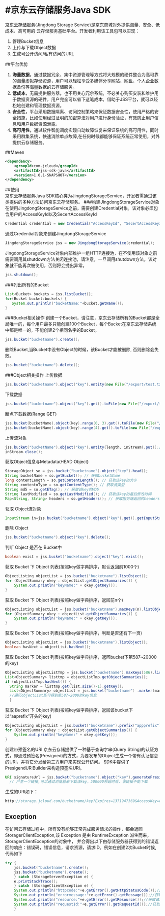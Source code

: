 #京东云存储服务Java SDK
============
  [京东云存储服务](http://www.jcloud.com/)(Jingdong Storage Service)是京东商城对外提供海量、安全、低成本、高可用的
  云存储服务基础平台。开发者利用该工具包可以实现：
  1. 管理Bucket信息
  2. 上传与下载Object数据
  3. 生成可公开访问/私有访问的URL
  
##平台优势
  1.  <b>海量数据</b>，通过数据冗余、集中资源管理等方式将大规模的硬件整合为高可靠的海量虚拟存储资源，用户可以轻松享受多媒体分享网站、网盘、个人企业数据备份等海量数据的云存储服务。
  2.  <b>低成本</b>，无需提供服务器，也不用关心冗余系统，不必关心购买安装和维护用于数据资源的硬件，用户完全可以省下这笔成本，借助于JSS平台，就可以轻松地创建和管理数据资源。
  3.  <b>安全性</b>，平台采用数据隔离、访问控制策略来保证数据安全性，使用严格的安全措施，比如使用经过证明的加密算法对用户进行身份验证，有效防止用户信息和用户数据资源泄露。
  4.  <b>高可用性</b>，通过软件智能调度实现自动故障恢复来保证系统的高可用性，同时采用群集系统，快速消除单点故障,在任何时候都能够保证系统正常使用，对外提供云存储服务。

##Maven

```xml
<dependency>
	<groupId>com.jcloud</groupId>
	<artifactId>jss-sdk-java</artifactId>
	<version>1.0.1-SNAPSHOT</version>
</dependency>
```
##使用  
  京东云存储服务Java SDK核心类为JingdongStorageService，开发者需通过该类提供的多种方法访问京东云存储服务。
###构建JingdongStorageService对象
  在使用JingdongStorageService之前，需要创建Credential对象，该对象必须包含用户的AccessKeyId以及SecertAccessKeyId
```java
Credential credential = new Credential("AccessKeyId", "SecertAccessKeyId");
```
  通过Credential对象来创建JingdongStorageService
```java
JingdongStorageService jss = new JingdongStorageService(credential);
```
JingdongStorageService对象内部维护一组HTTP连接池，在不使用该对象之前需要调用其shutdown方法关闭连接池，请注意，一旦调用shutdown方法，该对象就不能再次被使用，否则将会抛出异常。
```java
jss.shutdown();
```
###列出所有的Bucket
```java
List<Bucket> buckets = jss.listBucket();
for(Bucket bucket:buckets) {
   System.out.println("bucketName:"+bucket.getName());
}
```
###Bucket相关操作
创建一个Bucket，请注意，京东云存储所有的Bucket都是全局唯一的，每个用户最多只能创建100个Bucket，每个Bucket在京东云存储系统中都是唯一的，不能创建2个相同名字的Bucket。
```java
jss.bucket("bucketname").create();
```
删除Bucket,当Bucket中没有Object的时候，该Bucket才能被删除, 否则删除会失败。
```java
jss.bucket("bucketname").delete();
```
###Object相关操作
上传数据
```java
jss.bucket("bucketname").object("key").entity(new File("/export/test.txt")).put();
```

下载数据
```java
jss.bucket("bucketname").object("key").get().toFile(new File("/export/test.txt"));
```
断点下载数据(Range GET)
```java
jss.bucket(bucketName).object(key).range(0, 3).get().toFile(new File("/export/test.key"));
jss.bucket(bucketName).object(key).range(4).get().toFile(new File("/export/test.key"),true);//追加写入/export/test/key文件
```
上传流对象
```java
jss.bucket("bucketName").object("key").entity(length, inStream).put();//必须指定流的长度,并且流不为空,length为流所在的文件大小
inStream.close();
```
获取Object信息与Metadata(HEAD Object)
```java
StorageObject so = jss.bucket("bucketname").object("key").head();
String bucketName = so.getBucket(); // 获取bucketName
long contentLength = so.getContentLength(); // 获取该key的大小
String contentoType = so.getContentType(); // 获取流类型
String md5 = so.getETag(); // 获取该key的MD5
String lastModified = so.getLastModified(); // 获取该key的最后修改时间  
Map<String, String> headers = so.getHeaders(); // 获取服务端返回的headers
```
获取 Object流对象
```java
InputStream in=jss.bucket("bucketname").object("key").get().getInputStream();//使用完成后，流需要手动关闭
```
删除 Object
```java
jss.bucket("bucketname").object("key").delete();
```
判断 Object 是否在 Bucket中
```java
boolean exist = jss.bucket("bucketname").object("key").exist();
```
获取 Bucket 下 Object 列表(按照key做字典排序，默认返回前1000个)
```java
ObjectListing objectList = jss.bucket("bucketname").listObject();
for (ObjectSummary okey : objectList.getObjectSummaries()) {
    System.out.println("keyName:" + okey.getKey());
}
```
获取 Bucket 下 Object 列表(按照key做字典排序，返回前n个)
```java
ObjectListing objectList = jss.bucket("bucketname").maxKeys(n).listObject();
for (ObjectSummary okey : objectList.getObjectSummaries()) {
    System.out.println("keyName:" + okey.getKey());
}
```
获取 Bucket 下 Object 列表(按照key做字典排序，判断是否还有下一页)
```java
ObjectListing objectList = jss.bucket("bucketname").listObject();
boolean hasNext = objectList.hasNext();
```
获取 Bucket 下 Object 列表(按照key做字典排序，返回bucket下第587~20000的key)
```java
ObjectListing objectListTmp = jss.bucket("bucketname").maxKeys(586).listObject();
List<ObjectSummary> listtmp = objectListTmp.getObjectSummaries();
if (objectListTmp.hasNext()) {
  String marker = listtmp.get(list.size()-1).getKey();
  List<ObjectSummary> objectList = jss.bucket("bucketname") .marker(marker).maxKeys(2000 - 586).listObject().getObjectSummaries();
  //遍历objectList即可得到第587~2000的key信息
  }
```
获取 Bucket 下 Object 列表(按照key做字典排序，返回该bucket下以“aaprefix”开头的key)
```java
ObjectListing objectList = jss.bucket("bucketname").prefix("appprefix").listObject();
for (ObjectSummary okey : objectList.getObjectSummaries()) {
    System.out.println("keyName:" + okey.getKey());
}
```
创建带预签名的URI
京东云存储提供了一种基于查询字串(Query String)的认证方式，即通过预签名(Presigned)的方式，为要发布的Object生成一个带有认证信息的URI，并将它分发给第三方用户来实现公开访问。
SDK中提供了PresigendURIBuilder来构造预签名URI。
```java
URI signatureUrl = jss.bucket("bucketname").object("key").generatePresignedUrl(500000);
  // 产生一个链接,可以通过浏览器来下载该key，500000秒超时后，该链接不能下载
```
生成的URI如下：
```java
http://storage.jcloud.com/bucketname/key?Expires=1371947369&AccessKey=dfa51215af4a47c086cbf77d1479c07d&Signature=F4vmVeqveYJwqCpuR8NZO6%2FIU7s%3D
```
## Exception
在访问云存储过程中，所有没有能够正常完成服务请求的操作，都会返回StoragerClientException,该 Exception 是由 RuntimeException 派生而来，StoragerClientException的对象中，
并会得出以下由存储服务器获得到的错误返回的响应：错误码，错误信息，请求资源，请求ID。例如在创建2次Bucket时候,代码如下
```java
try {
	jss.bucket("bucketname").create();
	jss.bucket("bucketname").create();
    } catch (StorageServerException e) {
	e.printStackTrace();
    } catch (StorageClientException e) {
    System.out.println("httpcode:"+e.getError().getHttpStatusCode());//获取http返回错误码
	System.out.println("errormessage:"+e.getError().getMessage());//获取错误信息
	System.out.println("resource:"+e.getError().getResource());//获取请求资源
	System.out.println("requestId:"+e.getError().getRequestId());//获取请求ID	
    }

```


